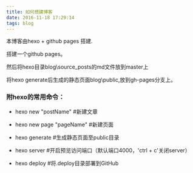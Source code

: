 ```yaml
---
title: 如何搭建博客
date: 2016-11-18 17:29:14
tags: blog
---
```

本博客由hexo + github pages 搭建.

搭建一个github pages。

然后将hexo目录blog\source\_posts的md文件放到master上

将hexo generate后生成的静态页面blog\public,放到gh-pages分支上。


### 附hexo的常用命令：

- hexo new "postName" #新建文章

- hexo new page "pageName" #新建页面

- hexo generate #生成静态页面至public目录

- hexo server #开启预览访问端口（默认端口4000，'ctrl + c'关闭server）

- hexo deploy #将.deploy目录部署到GitHub
